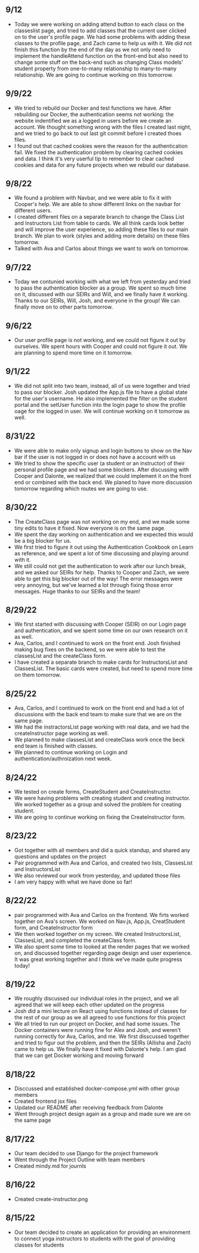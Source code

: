 ## 9/12
- Today we were working on adding attend button to each class on the classeslist page, and tried to add classes that the current user clicked on to the user's profile page. We had some problems with adding these classes to the profile page, and Zach came to help us with it. We did not finish this function by the end of the day as we not only need to implement the handleAttend function on the front-end but also need to change some stuff on the back-end such as changing Class models' student property from one-to-many relationship to many-to-many relationship. We are going to continue working on this tomorrow.

## 9/9/22
- We tried to rebuild our Docker and test functions we have. After rebuilding our Docker, the authentication seems not working: the website indentified we as a logged in users before we create an account. We thought something wrong with the files I created last night, and we tried to go back to out last git commit before I created thoes files.
- I found out that cached cookies were the reason for the authentication fail. We fixed the authentication problem by clearing cached cookies and data. I think it's very userful tip to remember to clear cached cookies and data for any future projects when we rebuild our database.

## 9/8/22
- We found a problem with Navbar, and we were able to fix it with Cooper's help. We are able to show different links on the navbar for different users.
- I created different files on a separate branch to change the Class List and Instructors List from table to cards. We all think cards look better and will improve the user experience, so adding these files to our main branch. We plan to work (styles and adding more details) on these files tomorrow.
- Talked with Ava and Carlos about things we want to work on tomorrow. 

## 9/7/22
- Today we contunied working with what we left from yesterday and tried to pass the authentication blocker as a group. We spent so much time on it, discussed with our SEIRs and Will, and we finally have it working. Thanks to our SEIRs, Will, Josh, and everyone in the group! We can finally move on to other parts tomorrow. 

## 9/6/22
- Our user profile page is not working, and we could not figure it out by ourselves. We spent hours with Cooper and could not figure it out. We are planning to spend more time on it tomorrow. 

## 9/1/22
- We did not split into two team, instead, all of us were together and tried to pass our blocker. Josh updated the App.js file to have a global state for the user's username. He also implemented the filter on the student portal and the setUser function into the login page to show the profile oage for the logged in user. We will continue working on it tomorrow as well.

## 8/31/22
- We were able to make only signup and login buttons to show on the Nav bar if the user is not logged in or does not have a account with us
- We tried to show the specific user (a student or an instructor) of their personal profile page and we had some blockers. After discussing with Cooper and Dalonte, we realized that we could implement it on the front end or combined with the back end. We planed to have more discussion tomorrow regarding which routes we are going to use.

## 8/30/22
- The CreateClass page was not working on my end, and we made some tiny edits to have it fixed. Now everyone is on the same page.
- We spent the day working on authentication and we expected this would be a big blocker for us.
- We first tried to figure it out using the Authentication Cookbook on Learn as reference, and we spent a lot of time discussing and playing around with it.
- We still could not get the authentication to work after our lunch break, and we asked our SEIRs for help. Thanks to Cooper and Zach, we were able to get this big blocker out of the way! The error messages were very annoying, but we've learned a lot through fixing those error messages. Huge thanks to our SEIRs and the team!

## 8/29/22
- We first started with discussing with Cooper (SEIR) on our Login page and authentication, and we spent some time on our own research on it as well.
- Ava, Carlos, and I continued to work on the front end. Josh finished making bug fixes on the backend, so we were able to test the classesList and the createClass form.
- I have created a separate branch to make cards for InstructorsList and ClassesList. The basic cards were created, but need to spend more time on them tomorrow. 

## 8/25/22
- Ava, Carlos, and I continued to work on the front end and had a lot of discussions with the back end team to make sure that we are on the same page.
- We had the instractorsList page working with real data, and we had the createInstructor page working as well.
- We planned to make classesList and createClass work once the beck end team is finished with classes.
- We planned to continue working on Login and authentication/authroization next week.

## 8/24/22
- We tested on create forms, CreateStudent and CreateInstructor. 
- We were having problems with creating student and creating instructor. We worked together as a group and solved the problem for creating student.
- We are going to continue working on fixing the CreateInstructor form.

## 8/23/22
- Got together with all members and did a quick standup, and shared any questions and updates on the project
- Pair programmed with Ava and Carlos, and created two lists, ClassesList and InstructorsList
- We also reviewed our work from yesterday, and updated those files 
- I am very happy with what we have done so far!

## 8/22/22
- pair programmed with Ava and Carlos on the frontend. We firts worked together on Ava's screen. We worked on Nav.js, App.js, CreatStudent form, and CreateInstructor form
- We then worked together on my screen. We created InstructorsList, ClassesList, and completed the createClass form.
- We also spent some time to looked at the render pages that we worked on, and discussed together regarding page design and user experience. It was great working together and I think we've made quite progress today!

## 8/19/22
- We roughly discussed our individual roles in the project, and we all agreed that we will keep each other updated on the progress
- Josh did a mini lecture on React using functions instead of classes for the rest of our group as we all agreed to use functions for this project
- We all tried to run our project on Docker, and had some issues. The Docker containers were running fine for Alex and Josh, and weren't running correctly for Ava, Carlos, and me. We first disscussed together and tried to figur out the problem, and then the SEIRs (Allisha and Zach) came to help us. We finally have it fixed with Dalonte's help. I am glad that we can get Docker working and moving forward

## 8/18/22
- Disccussed and established docker-compose.yml with other group members
- Created frontend jsx files
- Updated our README after receiving feedback from Dalonte
- Went through project design again as a group and made sure we are on the same page

## 8/17/22
- Our team decided to use Django for the project framework
- Went through the Project Outline with team members
- Created mindy.md for journls

## 8/16/22
- Created create-instructor.png

## 8/15/22
- Our team decided to create an application for providing an environment to connect yoga instructors to students with the goal of providing classes for students

